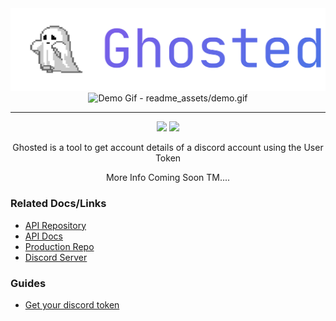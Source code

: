 <center>
<img src="readme_assets/title.png">
<img alt="Demo Gif - readme_assets/demo.gif"src="readme_assets/demo.gif">
</center>
<hr>



<center>
<img src="https://img.shields.io/static/v1?label=Flutter&message=stable web&color=0A5D97&logo=flutter&style=for-the-badge">
<img src="https://img.shields.io/static/v1?label=Deploys on&message=Netlify&color=10544E&logo=netlify&style=for-the-badge">

<br>

Ghosted is a tool to get account details of a discord account using the User Token


</center>
<center>
More Info Coming Soon TM....
</center>


### Related Docs/Links
- [API Repository]()
- [API Docs]()
- [Production Repo](https://github.com/kry021/ghosted_prod)
- [Discord Server](https://discord.gg/6UjJ4qgeWS)
### Guides
- [Get your discord token](https://www.youtube.com/watch?v=YEgFvgg7ZPI)